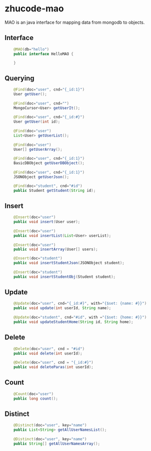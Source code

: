 # zhucode-mao
MAO is an java interface for mapping data from mongodb to objects.
## Interface

```java
	@MAO(db="hello")
	public interface HelloMAO {

	}
```

## Querying

```java
	@Find(doc="user", cnd="{_id:1}")
	User getUser();
	
	@Find(doc="user", cnd="")
	MongoCursor<User> getUserIt();
	
	@Find(doc="user", cnd="{_id:#}")
	User getUser(int id);
	
	@Find(doc="user")
	List<User> getUserList();
	
	@Find(doc="user")
	User[] getUserArray();
	
	@Find(doc="user", cnd="{_id:1}")
	BasicDBObject getUserDBObject();
	
	@Find(doc="user", cnd="{_id:1}")
	JSONObject getUserJson();

	@Find(doc="student", cnd="#id")
	public Student getStudent(String id);
```

## Insert

```java
	@Insert(doc="user")
	public void insert(User user);
	
	@Insert(doc="user")
	public void insertList(List<User> userList);
	
	@Insert(doc="user")
	public void insertArray(User[] users);

	@Insert(doc="student")
	public void insertStudentJson(JSONObject student);
	
	@Insert(doc="student")
	public void insertStudentObj(Student student);
```

## Update

```java
	@Update(doc="user", cnd="{_id:#}", with="{$set: {name: #}}")
	public void update(int userId, String name);
	
	@Update(doc="student", cnd="#id", with ="{$set: {home: #}}")
	public void updateStudentHome(String id, String home);
```

## Delete

```java
	@Delete(doc="user", cnd = "#id")
	public void delete(int userId);
	
	@Delete(doc="user", cnd = "{_id:#}")
	public void deleteParas(int userId);
```

## Count

```java
	@Count(doc="user")
	public long count();
```

## Distinct

```java
	@Distinct(doc="user", key="name")
	public List<String> getAllUserNamesList();
	
	@Distinct(doc="user", key="name")
	public String[] getAllUserNamesArray();
```



